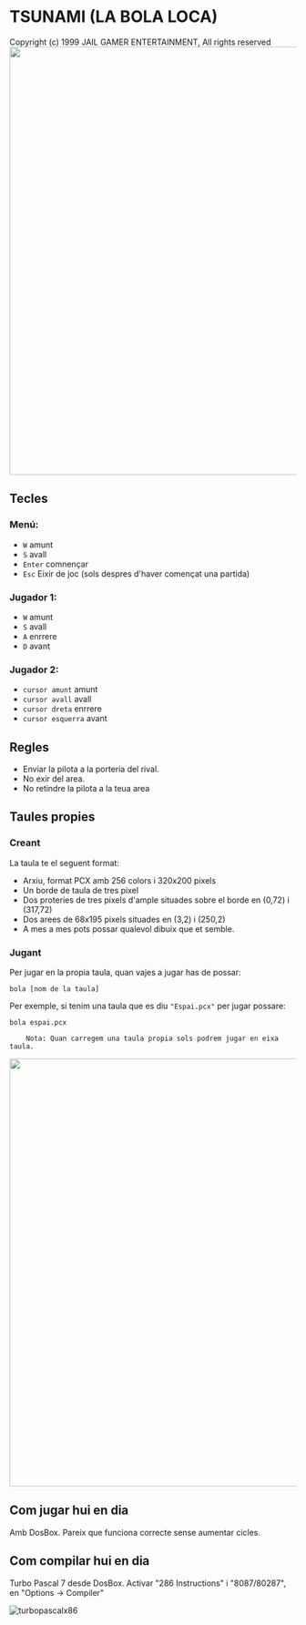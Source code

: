 # TSUNAMI (LA BOLA LOCA)
Copyright (c) 1999 JAIL GAMER ENTERTAINMENT, All rights reserved
<img width="752" src="https://user-images.githubusercontent.com/110221325/182409432-b4db5196-44b0-4d2a-8afe-d1cac9379e0f.png">
## Tecles

### Menú:

 * `W` amunt
 * `S` avall
 * `Enter` comnençar
 * `Esc` Eixir de joc (sols despres d'haver començat una partida)
	
### Jugador 1:
 * `W` amunt
 * `S` avall
 * `A` enrrere
 * `D` avant

### Jugador 2:
 * `cursor amunt` amunt
 * `cursor avall` avall
 * `cursor dreta` enrrere
 * `cursor esquerra` avant
          
## Regles 
 * Enviar la pilota a la porteria del rival.
 * No exir del area.
 * No retindre la pilota a la teua area

## Taules propies
### Creant

La taula te el seguent format:
 * Arxiu, format PCX amb 256 colors i 320x200 pixels
 * Un borde de taula de tres pixel
 * Dos proteries de tres pixels d'ample situades sobre el borde en (0,72) i (317,72)
 * Dos arees de 68x195 pixels situades en (3,2) i (250,2)
 * A mes a mes pots possar qualevol dibuix que et semble.
    
### Jugant

Per jugar en la propia taula, quan vajes a jugar has de possar:
       
``` bola [nom de la taula] ```

Per exemple, si tenim una taula que es diu `"Espai.pcx"` per jugar possare:
        
``` bola espai.pcx ```

```
    Nota: Quan carregem una taula propia sols podrem jugar en eixa taula.
```
<img width="752" src="https://user-images.githubusercontent.com/110221325/182409653-735a47e1-3d6c-4df0-b782-b64963b3ab70.png">

## Com jugar hui en dia

Amb DosBox. Pareix que funciona correcte sense aumentar cicles.

## Com compilar hui en dia

Turbo Pascal 7 desde DosBox. Activar "286 Instructions" i "8087/80287", en "Options -> Compiler"

![turbopascalx86](https://user-images.githubusercontent.com/110221325/181739514-656e6aa9-eda0-4f85-b6a5-43e1558f080a.png)
